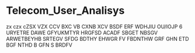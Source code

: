 # Telecom_User_Analisys

zx
czx
cZSX
VZX
CCV
BXC
VB
CXNB
XCV
BSDF
ERF
WDHJIU
OU/IOJP
6
URYETRE
DAWE
GFYUKMTYR
HRGFSD
ACADF
SBGET
NBSGV
ARWETBEYHB
SRTEGV
SFDG
BDTHY
EHWGR
FV
FBDNTHW
GRF
GHN
ETD
BGF
NTHD
B
GFN
S
BRDFV
